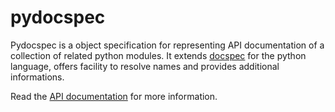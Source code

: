 # pydocspec

Pydocspec is a object specification for representing API documentation of a collection of related python modules. It extends [docspec](https://github.com/NiklasRosenstein/docspec) for the python language, offers facility to resolve names and provides additional informations. 

Read the [API documentation](https://tristanlatr.github.io/pydocspec/pydocspec.html) for more information.

